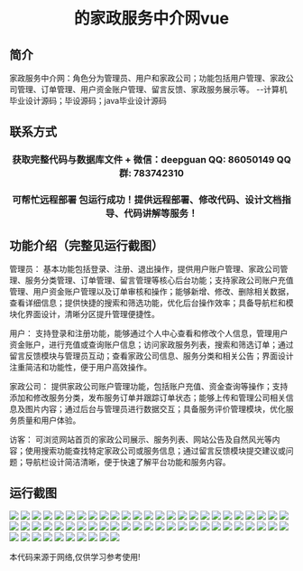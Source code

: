 <p><h1 align="center">的家政服务中介网vue</h1></p>

## 简介
家政服务中介网：角色分为管理员、用户和家政公司；功能包括用户管理、家政公司管理、订单管理、用户资金账户管理、留言反馈、家政服务展示等。    --计算机毕业设计源码；毕设源码；java毕业设计源码


## 联系方式
<p><h3 align="center">获取完整代码与数据库文件 + 微信：deepguan QQ: 86050149 QQ群: 783742310</h3></p>
<p><h3 align="center">可帮忙远程部署 包运行成功！提供远程部署、修改代码、设计文档指导、代码讲解等服务！</h3></p>

## 功能介绍（完整见运行截图）
管理员： 基本功能包括登录、注册、退出操作，提供用户账户管理、家政公司管理、服务分类管理、订单管理、留言管理等核心后台功能；支持家政公司账户充值管理、用户资金账户管理以及订单审核和操作；能够新增、修改、删除相关数据，查看详细信息；提供快捷的搜索和筛选功能，优化后台操作效率；具备导航栏和模块化界面设计，清晰分区提升管理便捷性。

用户： 支持登录和注册功能，能够通过个人中心查看和修改个人信息，管理用户资金账户，进行充值或查询账户信息；访问家政服务列表，搜索和筛选订单；通过留言反馈模块与管理员互动；查看家政公司信息、服务分类和相关公告；界面设计注重简洁和功能性，便于用户高效操作。

家政公司： 提供家政公司账户管理功能，包括账户充值、资金查询等操作；支持添加和修改服务分类，发布服务订单并跟踪订单状态；能够上传和管理公司相关信息及图片内容；通过后台与管理员进行数据交互；具备服务评价管理模块，优化服务质量和用户体验。

访客： 可浏览网站首页的家政公司展示、服务列表、网站公告及自然风光等内容；使用搜索功能查找特定家政公司或服务信息；通过留言反馈模块提交建议或问题；导航栏设计简洁清晰，便于快速了解平台功能和服务内容。


## 运行截图
![](https://bs-1329754181.cos.ap-shanghai.myqcloud.com/ssm/HomeServiceAgencyNetwork/img/001.jpg)
![](https://bs-1329754181.cos.ap-shanghai.myqcloud.com/ssm/HomeServiceAgencyNetwork/img/002.jpg)
![](https://bs-1329754181.cos.ap-shanghai.myqcloud.com/ssm/HomeServiceAgencyNetwork/img/003.jpg)
![](https://bs-1329754181.cos.ap-shanghai.myqcloud.com/ssm/HomeServiceAgencyNetwork/img/004.jpg)
![](https://bs-1329754181.cos.ap-shanghai.myqcloud.com/ssm/HomeServiceAgencyNetwork/img/005.jpg)
![](https://bs-1329754181.cos.ap-shanghai.myqcloud.com/ssm/HomeServiceAgencyNetwork/img/006.jpg)
![](https://bs-1329754181.cos.ap-shanghai.myqcloud.com/ssm/HomeServiceAgencyNetwork/img/007.jpg)
![](https://bs-1329754181.cos.ap-shanghai.myqcloud.com/ssm/HomeServiceAgencyNetwork/img/008.jpg)
![](https://bs-1329754181.cos.ap-shanghai.myqcloud.com/ssm/HomeServiceAgencyNetwork/img/009.jpg)
![](https://bs-1329754181.cos.ap-shanghai.myqcloud.com/ssm/HomeServiceAgencyNetwork/img/010.jpg)
![](https://bs-1329754181.cos.ap-shanghai.myqcloud.com/ssm/HomeServiceAgencyNetwork/img/011.jpg)
![](https://bs-1329754181.cos.ap-shanghai.myqcloud.com/ssm/HomeServiceAgencyNetwork/img/012.jpg)
![](https://bs-1329754181.cos.ap-shanghai.myqcloud.com/ssm/HomeServiceAgencyNetwork/img/013.jpg)
![](https://bs-1329754181.cos.ap-shanghai.myqcloud.com/ssm/HomeServiceAgencyNetwork/img/014.jpg)
![](https://bs-1329754181.cos.ap-shanghai.myqcloud.com/ssm/HomeServiceAgencyNetwork/img/015.jpg)
![](https://bs-1329754181.cos.ap-shanghai.myqcloud.com/ssm/HomeServiceAgencyNetwork/img/016.jpg)
![](https://bs-1329754181.cos.ap-shanghai.myqcloud.com/ssm/HomeServiceAgencyNetwork/img/017.jpg)
![](https://bs-1329754181.cos.ap-shanghai.myqcloud.com/ssm/HomeServiceAgencyNetwork/img/018.jpg)
![](https://bs-1329754181.cos.ap-shanghai.myqcloud.com/ssm/HomeServiceAgencyNetwork/img/019.jpg)
![](https://bs-1329754181.cos.ap-shanghai.myqcloud.com/ssm/HomeServiceAgencyNetwork/img/020.jpg)
![](https://bs-1329754181.cos.ap-shanghai.myqcloud.com/ssm/HomeServiceAgencyNetwork/img/021.jpg)
![](https://bs-1329754181.cos.ap-shanghai.myqcloud.com/ssm/HomeServiceAgencyNetwork/img/022.jpg)
![](https://bs-1329754181.cos.ap-shanghai.myqcloud.com/ssm/HomeServiceAgencyNetwork/img/023.jpg)
![](https://bs-1329754181.cos.ap-shanghai.myqcloud.com/ssm/HomeServiceAgencyNetwork/img/024.jpg)
![](https://bs-1329754181.cos.ap-shanghai.myqcloud.com/ssm/HomeServiceAgencyNetwork/img/025.jpg)
![](https://bs-1329754181.cos.ap-shanghai.myqcloud.com/ssm/HomeServiceAgencyNetwork/img/026.jpg)
![](https://bs-1329754181.cos.ap-shanghai.myqcloud.com/ssm/HomeServiceAgencyNetwork/img/027.jpg)
![](https://bs-1329754181.cos.ap-shanghai.myqcloud.com/ssm/HomeServiceAgencyNetwork/img/028.jpg)
![](https://bs-1329754181.cos.ap-shanghai.myqcloud.com/ssm/HomeServiceAgencyNetwork/img/029.jpg)
![](https://bs-1329754181.cos.ap-shanghai.myqcloud.com/ssm/HomeServiceAgencyNetwork/img/030.jpg)
![](https://bs-1329754181.cos.ap-shanghai.myqcloud.com/ssm/HomeServiceAgencyNetwork/img/031.jpg)
![](https://bs-1329754181.cos.ap-shanghai.myqcloud.com/ssm/HomeServiceAgencyNetwork/img/032.jpg)
![](https://bs-1329754181.cos.ap-shanghai.myqcloud.com/ssm/HomeServiceAgencyNetwork/img/033.jpg)
![](https://bs-1329754181.cos.ap-shanghai.myqcloud.com/ssm/HomeServiceAgencyNetwork/img/034.jpg)
![](https://bs-1329754181.cos.ap-shanghai.myqcloud.com/ssm/HomeServiceAgencyNetwork/img/035.jpg)
![](https://bs-1329754181.cos.ap-shanghai.myqcloud.com/ssm/HomeServiceAgencyNetwork/img/036.jpg)
![](https://bs-1329754181.cos.ap-shanghai.myqcloud.com/ssm/HomeServiceAgencyNetwork/img/037.jpg)
![](https://bs-1329754181.cos.ap-shanghai.myqcloud.com/ssm/HomeServiceAgencyNetwork/img/038.jpg)
![](https://bs-1329754181.cos.ap-shanghai.myqcloud.com/ssm/HomeServiceAgencyNetwork/img/039.jpg)
![](https://bs-1329754181.cos.ap-shanghai.myqcloud.com/ssm/HomeServiceAgencyNetwork/img/040.jpg)
![](https://bs-1329754181.cos.ap-shanghai.myqcloud.com/ssm/HomeServiceAgencyNetwork/img/041.jpg)
![](https://bs-1329754181.cos.ap-shanghai.myqcloud.com/ssm/HomeServiceAgencyNetwork/img/042.jpg)
![](https://bs-1329754181.cos.ap-shanghai.myqcloud.com/ssm/HomeServiceAgencyNetwork/img/043.jpg)
![](https://bs-1329754181.cos.ap-shanghai.myqcloud.com/ssm/HomeServiceAgencyNetwork/img/044.jpg)
![](https://bs-1329754181.cos.ap-shanghai.myqcloud.com/ssm/HomeServiceAgencyNetwork/img/045.jpg)
![](https://bs-1329754181.cos.ap-shanghai.myqcloud.com/ssm/HomeServiceAgencyNetwork/img/046.jpg)
![](https://bs-1329754181.cos.ap-shanghai.myqcloud.com/ssm/HomeServiceAgencyNetwork/img/047.jpg)
![](https://bs-1329754181.cos.ap-shanghai.myqcloud.com/ssm/HomeServiceAgencyNetwork/img/048.jpg)
![](https://bs-1329754181.cos.ap-shanghai.myqcloud.com/ssm/HomeServiceAgencyNetwork/img/049.jpg)
![](https://bs-1329754181.cos.ap-shanghai.myqcloud.com/ssm/HomeServiceAgencyNetwork/img/050.jpg)
![](https://bs-1329754181.cos.ap-shanghai.myqcloud.com/ssm/HomeServiceAgencyNetwork/img/051.jpg)
![](https://bs-1329754181.cos.ap-shanghai.myqcloud.com/ssm/HomeServiceAgencyNetwork/img/052.jpg)
![](https://bs-1329754181.cos.ap-shanghai.myqcloud.com/ssm/HomeServiceAgencyNetwork/img/053.jpg)
![](https://bs-1329754181.cos.ap-shanghai.myqcloud.com/ssm/HomeServiceAgencyNetwork/img/054.jpg)
![](https://bs-1329754181.cos.ap-shanghai.myqcloud.com/ssm/HomeServiceAgencyNetwork/img/055.jpg)
![](https://bs-1329754181.cos.ap-shanghai.myqcloud.com/ssm/HomeServiceAgencyNetwork/img/056.jpg)
![](https://bs-1329754181.cos.ap-shanghai.myqcloud.com/ssm/HomeServiceAgencyNetwork/img/057.jpg)
![](https://bs-1329754181.cos.ap-shanghai.myqcloud.com/ssm/HomeServiceAgencyNetwork/img/058.jpg)
![](https://bs-1329754181.cos.ap-shanghai.myqcloud.com/ssm/HomeServiceAgencyNetwork/img/059.jpg)
![](https://bs-1329754181.cos.ap-shanghai.myqcloud.com/ssm/HomeServiceAgencyNetwork/img/060.jpg)

<p>本代码来源于网络,仅供学习参考使用!</p>
